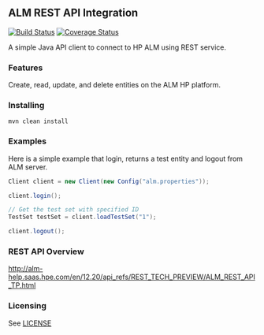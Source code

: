 ## ALM REST API Integration
[![Build Status](https://travis-ci.org/okean/alm-rest-api.svg?branch=master)](https://travis-ci.org/okean/alm-rest-api)
[![Coverage Status](https://coveralls.io/repos/github/okean/alm-rest-api/badge.svg?branch=master)](https://coveralls.io/github/okean/alm-rest-api?branch=master)

A simple Java API client to connect to HP ALM using REST service.

### Features
Create, read, update, and delete entities on the ALM HP platform.

### Installing
```
mvn clean install
```

### Examples
Here is a simple example that login, returns a test entity and logout from ALM server.
```java
Client client = new Client(new Config("alm.properties"));

client.login();

// Get the test set with specified ID
TestSet testSet = client.loadTestSet("1");

client.logout();
```

### REST API Overview
http://alm-help.saas.hpe.com/en/12.20/api_refs/REST_TECH_PREVIEW/ALM_REST_API_TP.html

### Licensing
See [LICENSE](https://github.com/okean/alm-rest-api/blob/master/LICENSE)

